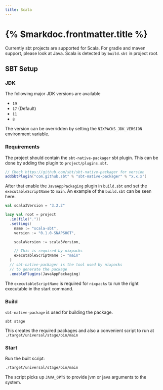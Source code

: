 ```yaml
---
title: Scala
---
```


# {% $markdoc.frontmatter.title %}

Currently sbt projects are supported for Scala. For gradle and maven support, please look
at Java. Scala is detected by `build.sbt` in project root.

## SBT Setup

### JDK

The following major JDK versions are available

- `19`
- `17` (Default)
- `11`
- `8`

The version can be overridden by setting the `NIXPACKS_JDK_VERSION` environment variable.

### Requirements

The project should contain the `sbt-native-packager` sbt plugin. This can be done
by adding the plugin to `project/plugins.sbt`.

```scala
// Check https://github.com/sbt/sbt-native-packager for version
addSbtPlugin("com.github.sbt" % "sbt-native-packager" % "x.x.x")
```

After that enable the `JavaAppPackaging` plugin in `build.sbt` and set the
`executableScriptName` to `main`. An example of the `build.sbt` can be seen here.

```scala
val scala3Version = "3.2.2"

lazy val root = project
  .in(file("."))
  .settings(
    name := "scala-sbt",
    version := "0.1.0-SNAPSHOT",

    scalaVersion := scala3Version,

    // This is required by nixpacks
    executableScriptName := "main"
  )
  // sbt-native-packager is the tool used by nixpacks
  // to generate the package
  .enablePlugins(JavaAppPackaging)

```

The `executableScriptName` is required for `nixpacks` to run the right executable
in the start command.

### Build

`sbt-native-package` is used for building the package.

```
sbt stage
```

This creates the required packages and also a convenient script to run
at `./target/universal/stage/bin/main`

### Start

Run the built script:

```sh
./target/universal/stage/bin/main
```

The script picks up `JAVA_OPTS` to provide jvm or java arguments to the system.
